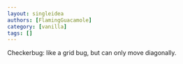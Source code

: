 ```yaml
---
layout: singleidea
authors: [FlamingGuacamole]
category: [vanilla]
tags: []
---
```

Checkerbug: like a grid bug, but can only move diagonally.
